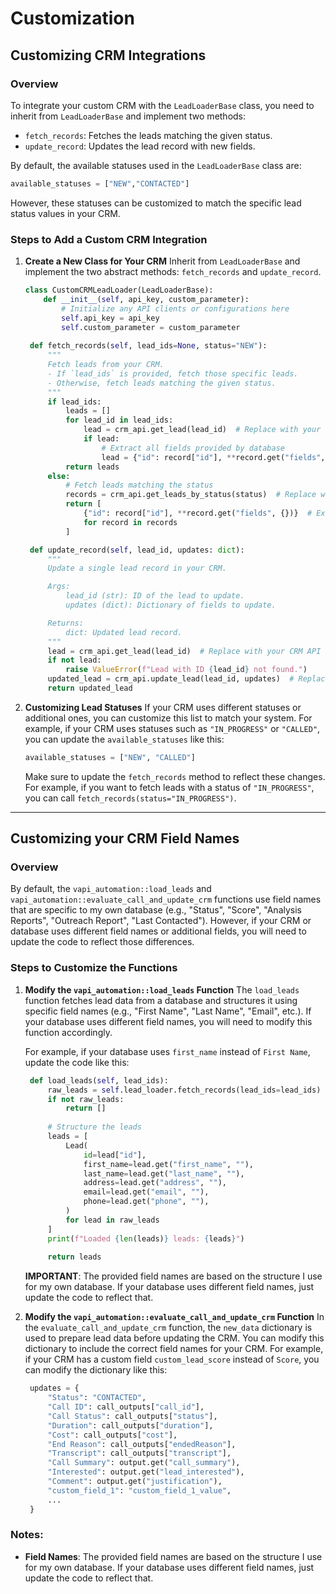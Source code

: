 # Customization

## Customizing CRM Integrations

### Overview
To integrate your custom CRM with the `LeadLoaderBase` class, you need to inherit from `LeadLoaderBase` and implement two methods:
- `fetch_records`: Fetches the leads matching the given status.
- `update_record`: Updates the lead record with new fields.

By default, the available statuses used in the `LeadLoaderBase` class are:
```python
available_statuses = ["NEW","CONTACTED"]
```
However, these statuses can be customized to match the specific lead status values in your CRM.

### Steps to Add a Custom CRM Integration

1. **Create a New Class for Your CRM**
   Inherit from `LeadLoaderBase` and implement the two abstract methods: `fetch_records` and `update_record`.

   ```python
   class CustomCRMLeadLoader(LeadLoaderBase):
       def __init__(self, api_key, custom_parameter):
           # Initialize any API clients or configurations here
           self.api_key = api_key
           self.custom_parameter = custom_parameter
    
    def fetch_records(self, lead_ids=None, status="NEW"):
        """
        Fetch leads from your CRM.
        - If `lead_ids` is provided, fetch those specific leads.
        - Otherwise, fetch leads matching the given status.
        """
        if lead_ids:
            leads = []
            for lead_id in lead_ids:
                lead = crm_api.get_lead(lead_id)  # Replace with your CRM API call
                if lead:
                    # Extract all fields provided by database
                    lead = {"id": record["id"], **record.get("fields", {})}
            return leads
        else:
            # Fetch leads matching the status
            records = crm_api.get_leads_by_status(status)  # Replace with your CRM API call
            return [
                {"id": record["id"], **record.get("fields", {})}  # Extract all fields provided by database dynamically
                for record in records
            ]

    def update_record(self, lead_id, updates: dict):
        """
        Update a single lead record in your CRM.

        Args:
            lead_id (str): ID of the lead to update.
            updates (dict): Dictionary of fields to update.

        Returns:
            dict: Updated lead record.
        """
        lead = crm_api.get_lead(lead_id)  # Replace with your CRM API call
        if not lead:
            raise ValueError(f"Lead with ID {lead_id} not found.")
        updated_lead = crm_api.update_lead(lead_id, updates)  # Replace with your CRM API call
        return updated_lead
   ```

2. **Customizing Lead Statuses**
   If your CRM uses different statuses or additional ones, you can customize this list to match your system. For example, if your CRM uses statuses such as `"IN_PROGRESS"` or `"CALLED"`, you can update the `available_statuses` like this:

   ```python
   available_statuses = ["NEW", "CALLED"]
   ```

   Make sure to update the `fetch_records` method to reflect these changes. For example, if you want to fetch leads with a status of `"IN_PROGRESS"`, you can call `fetch_records(status="IN_PROGRESS")`.

---

## Customizing your CRM Field Names

### Overview
By default, the `vapi_automation::load_leads` and `vapi_automation::evaluate_call_and_update_crm` functions use field names that are specific to my own database (e.g., "Status", "Score", "Analysis Reports", "Outreach Report", "Last Contacted"). However, if your CRM or database uses different field names or additional fields, you will need to update the code to reflect those differences.

### Steps to Customize the Functions

1. **Modify the `vapi_automation::load_leads` Function**
   The `load_leads` function fetches lead data from a database and structures it using specific field names (e.g., "First Name", "Last Name", "Email", etc.). If your database uses different field names, you will need to modify this function accordingly.

   For example, if your database uses `first_name` instead of `First Name`, update the code like this:

   ```python
    def load_leads(self, lead_ids):
        raw_leads = self.lead_loader.fetch_records(lead_ids=lead_ids)
        if not raw_leads:
            return []
        
        # Structure the leads
        leads = [
            Lead(
                id=lead["id"],
                first_name=lead.get("first_name", ""),
                last_name=lead.get("last_name", ""),
                address=lead.get("address", ""),
                email=lead.get("email", ""),
                phone=lead.get("phone", ""),
            )
            for lead in raw_leads
        ]
        print(f"Loaded {len(leads)} leads: {leads}")
        
        return leads
   ```

   **IMPORTANT**: The provided field names are based on the structure I use for my own database. If your database uses different field names, just update the code to reflect that.

2. **Modify the `vapi_automation::evaluate_call_and_update_crm` Function**
   In the `evaluate_call_and_update_crm` function, the `new_data` dictionary is used to prepare lead data before updating the CRM. You can modify this dictionary to include the correct field names for your CRM. For example, if your CRM has a custom field `custom_lead_score` instead of `Score`, you can modify the dictionary like this:

   ```python
    updates = {
        "Status": "CONTACTED",
        "Call ID": call_outputs["call_id"],
        "Call Status": call_outputs["status"],
        "Duration": call_outputs["duration"],
        "Cost": call_outputs["cost"],
        "End Reason": call_outputs["endedReason"],
        "Transcript": call_outputs["transcript"],
        "Call Summary": output.get("call_summary"),
        "Interested": output.get("lead_interested"),
        "Comment": output.get("justification"),
        "custom_field_1": "custom_field_1_value",
        ...
    }
   ```

### Notes:
- **Field Names**: The provided field names are based on the structure I use for my own database. If your database uses different field names, just update the code to reflect that.